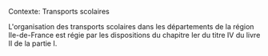 Contexte: Transports scolaires

L'organisation des transports scolaires dans les départements de la région Ile-de-France est régie par les dispositions du chapitre Ier du titre IV du livre II de la partie I.
